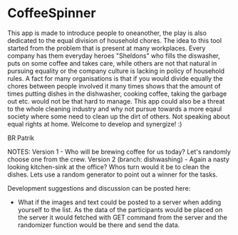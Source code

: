 # CoffeeSpinner
This app is made to introduce people to oneanother, the play is also dedicated to the equal division of household chores. The idea to this tool started from the problem that is present at many workplaces. Every company has them everyday heroes "Sheldons" who fills the diswasher, puts on some coffee and takes care, while others are not that natural in pursuing equality or the company culture is lacking in policy of household rules. A fact for many organisations is that if you would divide equally the chores between people involved it many times shows that the amount of times putting dishes in the dishwasher, cooking coffee, taking the garbage out etc. would not be that hard to manage. This app could also be a threat to the whole cleaning industry and why not pursue towards a more eqaul society where some need to clean up the dirt of others. Not speaking about equal rights at home. Welcome to develop and synergize! :)

BR
Patrik

NOTES:
Version 1 - Who will be brewing coffee for us today? Let's randomly choose one from the crew. 
Version 2 (branch: dishwashing) - Again a nasty looking kitchen-sink at the office? Whos turn would it be to clean the dishes. Lets use a random generator to point out a winner for the tasks.

Development suggestions and discussion can be posted here:
- What if the images and text could be posted to a server when adding yourself to the list. As the data of the participants would be placed on the server it would fetched with GET command from the server and the randomizer function would be there and send the data.
